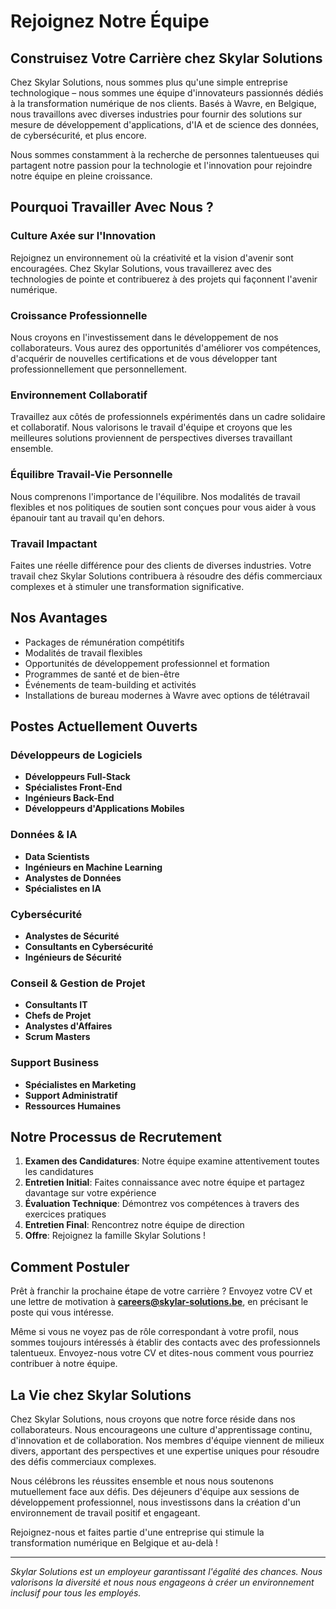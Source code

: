# Rejoignez Notre Équipe

## Construisez Votre Carrière chez Skylar Solutions

Chez Skylar Solutions, nous sommes plus qu'une simple entreprise technologique – nous sommes une équipe d'innovateurs passionnés dédiés à la transformation numérique de nos clients. Basés à Wavre, en Belgique, nous travaillons avec diverses industries pour fournir des solutions sur mesure de développement d'applications, d'IA et de science des données, de cybersécurité, et plus encore.

Nous sommes constamment à la recherche de personnes talentueuses qui partagent notre passion pour la technologie et l'innovation pour rejoindre notre équipe en pleine croissance.

## Pourquoi Travailler Avec Nous ?

### Culture Axée sur l'Innovation
Rejoignez un environnement où la créativité et la vision d'avenir sont encouragées. Chez Skylar Solutions, vous travaillerez avec des technologies de pointe et contribuerez à des projets qui façonnent l'avenir numérique.

### Croissance Professionnelle
Nous croyons en l'investissement dans le développement de nos collaborateurs. Vous aurez des opportunités d'améliorer vos compétences, d'acquérir de nouvelles certifications et de vous développer tant professionnellement que personnellement.

### Environnement Collaboratif
Travaillez aux côtés de professionnels expérimentés dans un cadre solidaire et collaboratif. Nous valorisons le travail d'équipe et croyons que les meilleures solutions proviennent de perspectives diverses travaillant ensemble.

### Équilibre Travail-Vie Personnelle
Nous comprenons l'importance de l'équilibre. Nos modalités de travail flexibles et nos politiques de soutien sont conçues pour vous aider à vous épanouir tant au travail qu'en dehors.

### Travail Impactant
Faites une réelle différence pour des clients de diverses industries. Votre travail chez Skylar Solutions contribuera à résoudre des défis commerciaux complexes et à stimuler une transformation significative.

## Nos Avantages

- Packages de rémunération compétitifs
- Modalités de travail flexibles
- Opportunités de développement professionnel et formation
- Programmes de santé et de bien-être
- Événements de team-building et activités
- Installations de bureau modernes à Wavre avec options de télétravail

## Postes Actuellement Ouverts

### Développeurs de Logiciels
- **Développeurs Full-Stack**
- **Spécialistes Front-End**
- **Ingénieurs Back-End**
- **Développeurs d'Applications Mobiles**

### Données & IA
- **Data Scientists**
- **Ingénieurs en Machine Learning**
- **Analystes de Données**
- **Spécialistes en IA**

### Cybersécurité
- **Analystes de Sécurité**
- **Consultants en Cybersécurité**
- **Ingénieurs de Sécurité**

### Conseil & Gestion de Projet
- **Consultants IT**
- **Chefs de Projet**
- **Analystes d'Affaires**
- **Scrum Masters**

### Support Business
- **Spécialistes en Marketing**
- **Support Administratif**
- **Ressources Humaines**

## Notre Processus de Recrutement

1. **Examen des Candidatures**: Notre équipe examine attentivement toutes les candidatures
2. **Entretien Initial**: Faites connaissance avec notre équipe et partagez davantage sur votre expérience
3. **Évaluation Technique**: Démontrez vos compétences à travers des exercices pratiques
4. **Entretien Final**: Rencontrez notre équipe de direction
5. **Offre**: Rejoignez la famille Skylar Solutions !

## Comment Postuler

Prêt à franchir la prochaine étape de votre carrière ? Envoyez votre CV et une lettre de motivation à **careers@skylar-solutions.be**, en précisant le poste qui vous intéresse.

Même si vous ne voyez pas de rôle correspondant à votre profil, nous sommes toujours intéressés à établir des contacts avec des professionnels talentueux. Envoyez-nous votre CV et dites-nous comment vous pourriez contribuer à notre équipe.

## La Vie chez Skylar Solutions

Chez Skylar Solutions, nous croyons que notre force réside dans nos collaborateurs. Nous encourageons une culture d'apprentissage continu, d'innovation et de collaboration. Nos membres d'équipe viennent de milieux divers, apportant des perspectives et une expertise uniques pour résoudre des défis commerciaux complexes.

Nous célébrons les réussites ensemble et nous nous soutenons mutuellement face aux défis. Des déjeuners d'équipe aux sessions de développement professionnel, nous investissons dans la création d'un environnement de travail positif et engageant.

Rejoignez-nous et faites partie d'une entreprise qui stimule la transformation numérique en Belgique et au-delà !

---

*Skylar Solutions est un employeur garantissant l'égalité des chances. Nous valorisons la diversité et nous nous engageons à créer un environnement inclusif pour tous les employés.*